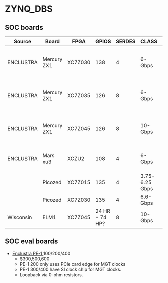 # ZYNQ_DBS
## SOC boards

| Source |Board | FPGA | GPIOS | SERDES | CLASS | Size | FLASH | SD | clocking | notes | $@1 |
| ------ |----- | ---- | ----- | ------ | ----- | ---- | ----- | -- | -------- | ----- | --- |
| ENCLUSTRA | Mercury ZX1 | XC7Z030 | 138 | 4 | 6-Gbps | 64 x 54mm | | | | no caps on MGT lines | 500 |
| ENCLUSTRA | Mercury ZX1 | XC7Z035 | 126 | 8 | 6-Gbps | 64 x 54mm | | | | no caps on MGT lines  | |
| ENCLUSTRA | Mercury ZX1 | XC7Z045 | 126 | 8 | 10-Gbps | 64 x 54mm | | | | no caps on MGT lines  | $1.2k |
| ENCLUSTRA | Mars xu3 | XCZU2 | 108 | 4 | 6-Gbps | 37.6 x 30mm SO-DIMM | | | | | |
|  | Picozed  | XC7Z015 |135 | 4 | 3.75-6.25 Gbps | 57.15 x 101.6mm | | | | | |
|  | Picozed  | XC7Z030 |135 | 4 | 6.6-Gbps | 57.15 x 101.6mm | | | | | |
| Wisconsin | ELM1 | XC7Z045 | 24 HR + 74 HP? | 8 | 10-Gbps | 84 x 75mm | | | | | |


## SOC eval boards

 * [Enclustra PE-1 ](https://www.enclustra.com/en/products/base-boards/mercury-pe1-200-300-400/#) 100/200/400
   * $300,500,600
   * PE-1 200 only uses PCIe card edge for MGT clocks
   * PE-1 300/400 have SI clock chip for MGT clocks.
   * Loopback via 0-ohm resistors.
